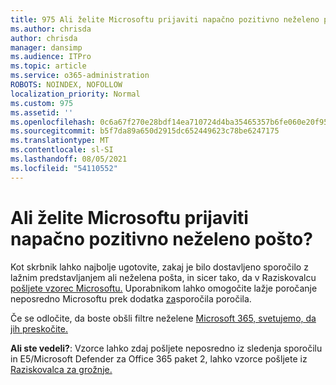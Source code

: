 ```yaml
---
title: 975 Ali želite Microsoftu prijaviti napačno pozitivno neželeno pošto?
ms.author: chrisda
author: chrisda
manager: dansimp
ms.audience: ITPro
ms.topic: article
ms.service: o365-administration
ROBOTS: NOINDEX, NOFOLLOW
localization_priority: Normal
ms.custom: 975
ms.assetid: ''
ms.openlocfilehash: 0c6a67f270e28bdf14ea710724d4ba35465357b6fe060e20f955f7df03c663e5
ms.sourcegitcommit: b5f7da89a650d2915dc652449623c78be6247175
ms.translationtype: MT
ms.contentlocale: sl-SI
ms.lasthandoff: 08/05/2021
ms.locfileid: "54110552"
---
```

# <a name="would-you-like-to-report-a-spam-false-positive-to-microsoft"></a>Ali želite Microsoftu prijaviti napačno pozitivno neželeno pošto?

Kot skrbnik lahko najbolje ugotovite, zakaj je bilo dostavljeno sporočilo z lažnim predstavljanjem ali neželena pošta, in sicer tako, da v Raziskovalcu [pošljete vzorec Microsoftu.](https://protection.office.com/reportsubmission) Uporabnikom lahko omogočite lažje poročanje neposredno Microsoftu prek dodatka [za](https://appsource.microsoft.com/product/office/WA104381180?src=office&tab=Overview)sporočila poročila.

Če se odločite, da boste obšli filtre neželene [Microsoft 365, svetujemo, da jih preskočite.](/exchange/troubleshoot/antispam/cautions-against-bypassing-spam-filters)

**Ali ste vedeli?**: Vzorce lahko [](https://protection.office.com/messagetrace) zdaj pošljete neposredno iz sledenja sporočilu in E5/Microsoft Defender za Office 365 paket 2, lahko vzorce pošljete iz [Raziskovalca za grožnje.](/microsoft-365/security/office-365-security/threat-explorer)
